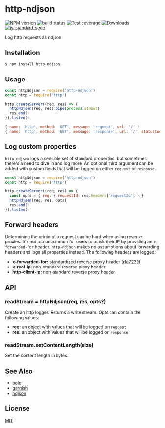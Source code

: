 # http-ndjson
[![NPM version][npm-image]][npm-url]
[![build status][travis-image]][travis-url]
[![Test coverage][codecov-image]][codecov-url]
[![Downloads][downloads-image]][downloads-url]
[![js-standard-style][standard-image]][standard-url]

Log http requests as ndjson.

## Installation
```sh
$ npm install http-ndjson
```

## Usage
```js
const httpNdjson = require('http-ndjson')
const http = require('http')

http.createServer((req, res) => {
  httpNdjson(req, res).pipe(process.stdout)
  res.end()
}).listen()
```
```js
{ name: 'http', method: 'GET', message: 'request', url: '/' }
{ name: 'http', method: 'GET', message: 'response', url: '/', statusCode: 200, elapsed: '5ms' }
```

## Log custom properties
`http-ndjson` logs a sensible set of standard properties, but sometimes there's
a need to dive in and log more. An optional third argument can be added with
custom fields that will be logged on either `request` or `response`.
```js
const httpNdjson = require('http-ndjson')
const http = require('http')

http.createServer((req, res) => {
  const opts = { req: { requestId: req.headers['requestId'] } }
  httpNdjson(req, res, opts)
  res.end()
}).listen()
```

## Forward headers
Determining the origin of a request can be hard when using reverse-proxies.
It's not too uncommon for users to mask their IP by providing an
`x-forwarded-for` header. `http-ndjson` makes no assumptions about forwarding
headers and logs all properties instead. The following headers are logged:
- __x-forwarded-for:__ standardized reverse proxy header ([rfc7239][7239])
- __x-real-ip:__ non-standard reverse proxy header
- __http-client-ip:__ non-standard reverse proxy header

## API
### readStream = httpNdjson(req, res, opts?)
Create an http logger. Returns a write stream. Opts can contain the following
values:
- __req:__ an object with values that will be logged on `request`
- __res:__ an object with values that will be logged on `response`

### readStream.setContentLength(size)
Set the content length in bytes.

## See Also
- [bole](https://github.com/rvagg/bole)
- [garnish](https://github.com/mattdesl/garnish)
- [ndjson](https://github.com/maxogden/ndjson)

## License
[MIT](https://tldrlegal.com/license/mit-license)

[npm-image]: https://img.shields.io/npm/v/http-ndjson.svg?style=flat-square
[npm-url]: https://npmjs.org/package/http-ndjson
[travis-image]: https://img.shields.io/travis/yoshuawuyts/http-ndjson/master.svg?style=flat-square
[travis-url]: https://travis-ci.org/yoshuawuyts/http-ndjson
[codecov-image]: https://img.shields.io/codecov/c/github/yoshuawuyts/http-ndjson/master.svg?style=flat-square
[codecov-url]: https://codecov.io/github/yoshuawuyts/http-ndjson
[downloads-image]: http://img.shields.io/npm/dm/http-ndjson.svg?style=flat-square
[downloads-url]: https://npmjs.org/package/http-ndjson
[standard-image]: https://img.shields.io/badge/code%20style-standard-brightgreen.svg?style=flat-square
[standard-url]: https://github.com/feross/standard
[7239]: https://tools.ietf.org/html/rfc7239

